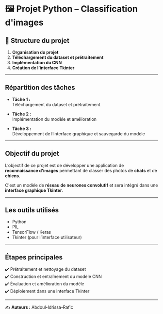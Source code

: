 
# 🖼 Projet Python – Classification d'images 

## 📂 Structure du projet  

1. **Organisation du projet**  
2. **Téléchargement du dataset et prétraitement**  
3. **Implémentation du CNN**  
4. **Création de l’interface Tkinter**  

---

##  Répartition des tâches  

- **Tâche 1 :**  
  Téléchargement du dataset et prétraitement  

- **Tâche 2 :**  
  Implémentation du modèle et amélioration  

- **Tâche 3 :**  
  Développement de l’interface graphique  et sauvegarde du modèle  

---

##  Objectif du projet  

L’objectif de ce projet est de développer une application de **reconnaissance d’images** permettant de classer des photos de **chats** et de **chiens**.  

C'est un modèle de  **réseau de neurones convolutif** et sera intégré dans une **interface graphique Tkinter**.  

---

## Les outils utilisés  

- Python
- PIL 
- TensorFlow / Keras  
- Tkinter (pour l’interface utilisateur)   

---

##  Étapes principales  

✔️ Prétraitement et nettoyage du dataset  
✔️ Construction et entraînement du modèle CNN  
✔️ Évaluation et amélioration du modèle  
✔️ Déploiement dans une interface Tkinter  

---

✍️ **Auteurs :** Abdoul-Idrissa-Rafic
